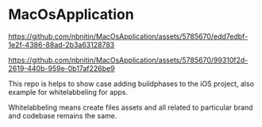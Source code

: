 # MacOsApplication

https://github.com/nbnitin/MacOsApplication/assets/5785670/edd7edbf-1e2f-4386-88ad-2b3a63128783



https://github.com/nbnitin/MacOsApplication/assets/5785670/99310f2d-2619-440b-959e-0b17af226be9

This repo is helps to show case adding buildphases to the iOS project, also example for whitelabbeling for apps.

Whitelabbeling means create files assets and all related to particular brand and codebase remains the same.
